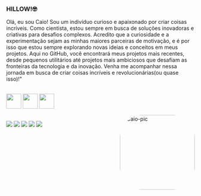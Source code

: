 ### HILLOW!🤓
<p> Olá, eu sou Caio! Sou um indivíduo curioso e apaixonado por criar coisas incríveis. Como cientista, estou sempre em busca de soluções inovadoras e criativas para desafios complexos. Acredito que a curiosidade e a experimentação sejam as minhas maiores parceiras de motivação, e é por isso que estou sempre explorando novas ideias e conceitos em meus projetos. Aqui no GitHub, você encontrará meus projetos mais recentes, desde pequenos utilitários até projetos mais ambiciosos que desafiam as fronteiras da tecnologia e da inovação. Venha me acompanhar nessa jornada em busca de criar coisas incríveis e revolucionárias(ou quase isso)!"

<div style="display: inline_block"><br>
  <img src="https://cdn.jsdelivr.net/gh/devicons/devicon/icons/jupyter/jupyter-original-wordmark.svg" width="40" height="40"/> 
  <img src="https://cdn.jsdelivr.net/gh/devicons/devicon/icons/python/python-original-wordmark.svg" width="40" height="40"/> 
  <img src="https://github.githubassets.com/images/modules/logos_page/GitHub-Mark.png" width="40" height="40"/>

<p align="justify">
  <img align="right" alt="Caio-pic" height="200" style="border-radius:60px;" src="https://sharktastica.co.uk/resources/images/terminals/ibm_3178-C2.jpg">
</div>
  
  ##
 
<div> 
  <a href="https://www.youtube.com/@cddvd9167" target="_blank"><img src="https://img.shields.io/badge/YouTube-FF0000?style=for-the-badge&logo=youtube&logoColor=white" target="_blank"></a>
  <a href="https://www.instagram.com/cdescolado/" target="_blank"><img src="https://img.shields.io/badge/-Instagram-%23E4405F?style=for-the-badge&logo=instagram&logoColor=white" target="_blank"></a>
 <a href="https://discord.gg/Caio#2380" target="_blank"><img src="https://img.shields.io/badge/Discord-7289DA?style=for-the-badge&logo=discord&logoColor=white" target="_blank"></a> 
  <a href = "mailto:caiopalatin@gmail.com"><img src="https://img.shields.io/badge/-Gmail-%23333?style=for-the-badge&logo=gmail&logoColor=white" target="_blank"></a>
  <a href = "https://twitter.com/sadcaiomesmo"><img src="https://img.shields.io/badge/Twitter-1DA1F2?style=for-the-badge&logo=twitter&logoColor=white" target="_blank"></a>
</div>
